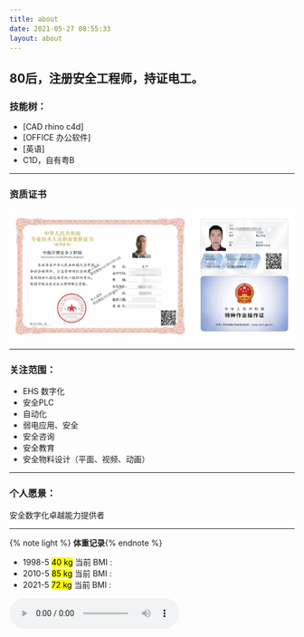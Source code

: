 ```yaml
---
title: about
date: 2021-05-27 08:55:33
layout: about
---
```

80后，注册安全工程师，持证电工。
---
### 技能树：
- [CAD rhino c4d] 
- [OFFICE 办公软件]
- [英语]
- C1D，自有粤B
---
### 资质证书

![证书](/img/cet.png)

---

### 关注范围：

- EHS 数字化
- 安全PLC
- 自动化
- 弱电应用、安全
- 安全咨询
- 安全教育
- 安全物料设计（平面、视频、动画）
---

###  个人愿景：

安全数字化卓越能力提供者

---
{% note light %}
**体重记录**{% endnote %}

- 1998-5 <mark> <span name="weight" > 40    </span>kg</mark> 当前 BMI :**<span name="bmi"> </span>**    <span name="bmi-category"></span>
- 2010-5 <mark> <span name="weight" > 85    </span>kg</mark> 当前 BMI :**<span name="bmi"> </span>**    <span name="bmi-category"></span>
- 2021-5 <mark> <span name="weight" > 72    </span>kg</mark> 当前 BMI :**<span name="bmi"> </span>**    <span name="bmi-category"></span>


<audio   controls="controls">
  <source src="/img/Bobby.mp3" type="audio/mp3">
</audio>